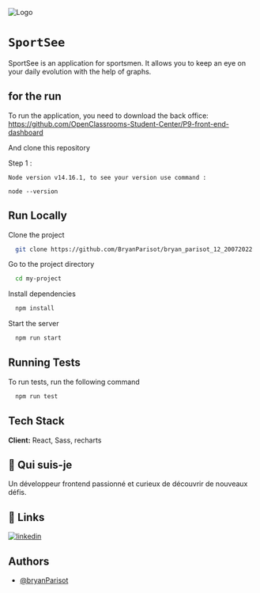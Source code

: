 ![Logo](https://raw.githubusercontent.com/BryanParisot/bryan_parisot_12_20072022/main/public/pictures/logo.png)

# `SportSee`

SportSee is an application for sportsmen. It allows you to keep an eye on your daily evolution with the help of graphs. 

## for the run 

To run the application, you need to download the back office: https://github.com/OpenClassrooms-Student-Center/P9-front-end-dashboard 

And clone this repository

Step 1 : 
```
Node version v14.16.1, to see your version use command :

node --version
```
## Run Locally

Clone the project

```bash
  git clone https://github.com/BryanParisot/bryan_parisot_12_20072022
```

Go to the project directory

```bash
  cd my-project
```

Install dependencies

```bash
  npm install
```

Start the server

```bash
  npm run start
```


## Running Tests

To run tests, run the following command

```bash
  npm run test
```
## Tech Stack

**Client:** React, Sass, recharts



## 🚀 Qui suis-je 
Un développeur frontend passionné et curieux de découvrir de nouveaux défis.


## 🔗 Links
[![linkedin](https://img.shields.io/badge/linkedin-0A66C2?style=for-the-badge&logo=linkedin&logoColor=white)](https://www.linkedin.com/in/bryan-parisot-a99b0a1b1/)



## Authors

- [@bryanParisot](https://github.com/BryanParisot)









